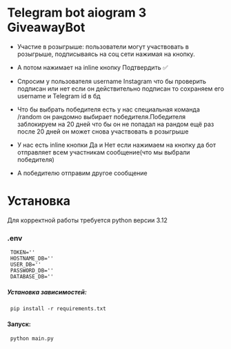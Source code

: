 # Telegram bot aiogram 3 GiveawayBot
* Участие в розыгрыше: пользователи могут участвовать в розыгрыше, подписываясь на соц сети нажимая на кнопку.

* А потом нажимает на inline кнопку Подтвердить ✅
  
* Спросим у пользователя username Instagram что бы проверить подписан или нет если он действительно подписан то сохраняем его username и Telegram id в бд

  
* Что бы выбрать победителя есть у нас специальная команда /random он рандомно выбирает победителя.Победителя заблокируем на 20 дней что бы он не попадал на рандом ещё раз после 20 дней он может снова участвовать в розыгрыше
  
  
* У нас есть inline кнопки Да и Нет если нажимаем на кнопку да бот отправляет всем участникам сообщение(что мы выбрали победителя)
  
  
* А победителю отправим другое сообщение
  

# Установка
Для корректной работы требуется python версии 3.12

###   .env

     TOKEN=''
     HOSTNAME_DB=''
     USER_DB=''
     PASSWORD_DB=''
     DATABASE_DB=''
##### Установка зависимостей:

     pip install -r requirements.txt

#### Запуск:

     python main.py

